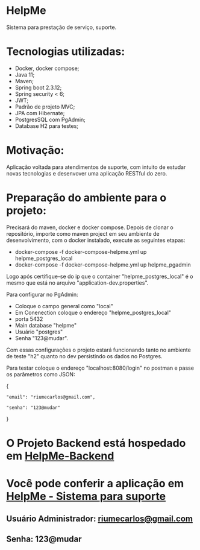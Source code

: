 # HelpMe
Sistema para prestação de serviço, suporte.

# Tecnologias utilizadas:

* Docker, docker compose;
* Java 11;
* Maven;
* Spring boot 2.3.12;
* Spring security < 6;
* JWT;
* Padrão de projeto MVC;
* JPA com Hibernate;
* PostgresSQL com PgAdmin;
* Database H2 para testes;

# Motivação:

Aplicação voltada para atendimentos de suporte, com intuito de estudar novas tecnologias e desenvover uma aplicação RESTful do zero.

# Preparação do ambiente para o projeto:

Precisará do maven, docker e docker compose. Depois de clonar o repositório, importe como maven project em seu ambiente de desenvolvimento, com o docker instalado, execute as seguintes etapas:
* docker-compose -f docker-compose-helpme.yml up helpme_postgres_local 
* docker-compose -f docker-compose-helpme.yml up helpme_pgadmin

Logo após certifique-se do ip que o container "helpme_postgres_local" é o mesmo que está no arquivo "application-dev.properties". 

Para configurar no PgAdmin:

* Coloque o campo general como "local" 
* Em Conenection coloque o endereço "helpme_postgres_local" 
* porta 5432
* Main database "helpme"
* Usuário "postgres" 
* Senha "123@mudar".

Com essas configurações o projeto estará funcionando tanto no ambiente de teste "h2" quanto no dev persistindo os dados no Postgres.

Para testar coloque o endereço "localhost:8080/login" no postman e passe os parâmetros como JSON:


{

    "email": "riumecarlos@gmail.com",
    
    "senha": "123@mudar"
    
}


# O Projeto Backend está hospedado em [HelpMe-Backend](https://helpme-backend-production.up.railway.app)

# Você pode conferir a aplicação em [HelpMe - Sistema para suporte](https://helpme-frontend.vercel.app)

## Usuário Administrador: riumecarlos@gmail.com

## Senha: 123@mudar






